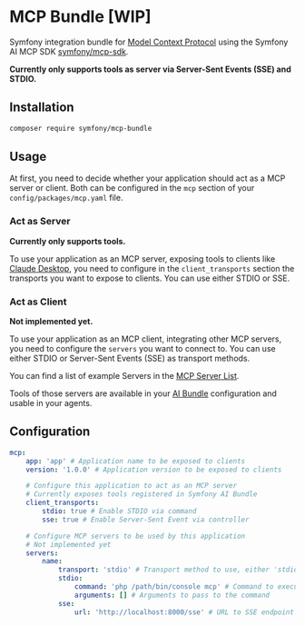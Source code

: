 # MCP Bundle [WIP]

Symfony integration bundle for [Model Context Protocol](https://modelcontextprotocol.io/) using the Symfony AI
MCP SDK [symfony/mcp-sdk](https://github.com/symfony/mcp-sdk).

**Currently only supports tools as server via Server-Sent Events (SSE) and STDIO.**

## Installation

```bash
composer require symfony/mcp-bundle
```

## Usage

At first, you need to decide whether your application should act as a MCP server or client. Both can be configured
in the `mcp` section of your `config/packages/mcp.yaml` file.

### Act as Server

**Currently only supports tools.**

To use your application as an MCP server, exposing tools to clients like [Claude Desktop](https://claude.ai/download),
you need to configure in the `client_transports` section the transports you want to expose to clients.
You can use either STDIO or SSE.

### Act as Client

**Not implemented yet.**

To use your application as an MCP client, integrating other MCP servers, you need to configure the `servers` you want to
connect to. You can use either  STDIO or Server-Sent Events (SSE) as transport methods.

You can find a list of example Servers in the [MCP Server List](https://modelcontextprotocol.io/examples).

Tools of those servers are available in your [AI Bundle](https://github.com/symfony/ai-bundle)
configuration and usable in your agents.

## Configuration

```yaml
mcp:
    app: 'app' # Application name to be exposed to clients
    version: '1.0.0' # Application version to be exposed to clients

    # Configure this application to act as an MCP server
    # Currently exposes tools registered in Symfony AI Bundle
    client_transports:
        stdio: true # Enable STDIO via command
        sse: true # Enable Server-Sent Event via controller

    # Configure MCP servers to be used by this application
    # Not implemented yet
    servers:
        name:
            transport: 'stdio' # Transport method to use, either 'stdio' or 'sse'
            stdio:
                command: 'php /path/bin/console mcp' # Command to execute to start the client
                arguments: [] # Arguments to pass to the command
            sse:
                url: 'http://localhost:8000/sse' # URL to SSE endpoint of MCP server

```
